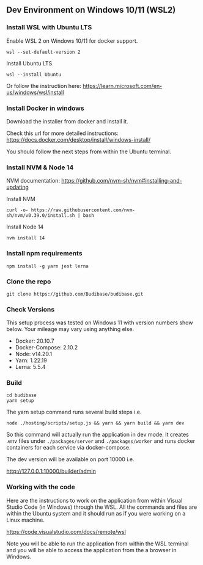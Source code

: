 ## Dev Environment on Windows 10/11 (WSL2)

### Install WSL with Ubuntu LTS

Enable WSL 2 on Windows 10/11 for docker support.

```
wsl --set-default-version 2
```

Install Ubuntu LTS.

```
wsl --install Ubuntu
```

Or follow the instruction here:
https://learn.microsoft.com/en-us/windows/wsl/install

### Install Docker in windows

Download the installer from docker and install it.

Check this url for more detailed instructions:
https://docs.docker.com/desktop/install/windows-install/

You should follow the next steps from within the Ubuntu terminal.

### Install NVM & Node 14

NVM documentation: https://github.com/nvm-sh/nvm#installing-and-updating

Install NVM

```
curl -o- https://raw.githubusercontent.com/nvm-sh/nvm/v0.39.0/install.sh | bash
```

Install Node 14

```
nvm install 14
```

### Install npm requirements

```
npm install -g yarn jest lerna
```

### Clone the repo

```
git clone https://github.com/Budibase/budibase.git
```

### Check Versions

This setup process was tested on Windows 11 with version numbers show below. Your mileage may vary using anything else.

- Docker: 20.10.7
- Docker-Compose: 2.10.2
- Node: v14.20.1
- Yarn: 1.22.19
- Lerna: 5.5.4

### Build

```
cd budibase
yarn setup
```

The yarn setup command runs several build steps i.e.

```
node ./hosting/scripts/setup.js && yarn && yarn build && yarn dev
```

So this command will actually run the application in dev mode. It creates .env files under `./packages/server` and `./packages/worker` and runs docker containers for each service via docker-compose.

The dev version will be available on port 10000 i.e.

http://127.0.0.1:10000/builder/admin

### Working with the code

Here are the instructions to work on the application from within Visual Studio Code (in Windows) through the WSL. All the commands and files are within the Ubuntu system and it should run as if you were working on a Linux machine.

https://code.visualstudio.com/docs/remote/wsl

Note you will be able to run the application from within the WSL terminal and you will be able to access the application from the a browser in Windows.
